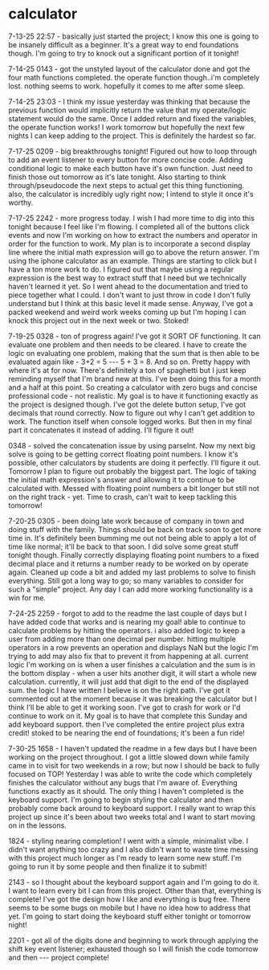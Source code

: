 # calculator

7-13-25 22:57 - basically just started the project; I know this one is going to be insanely difficult as a beginner. It's a great way to end foundations though. I'm going to try to knock out a significant portion of it tonight!

7-14-25 0143 - got the unstyled layout of the calculator done and got the four math functions completed. the operate function though..i'm completely lost. nothing seems to work. hopefully it comes to me after some sleep.

7-14-25 23:03 - I think my issue yesterday was thinking that because the previous function would implicitly return the value that my operate/logic statement would do the same. Once I added return and fixed the variables, the operate function works! I work tomorrow but hopefully the next few nights I can keep adding to the project. This is definitely the hardest so far.

7-17-25 0209 - big breakthroughs tonight! Figured out how to loop through to add an event listener to every button for more concise code. Adding conditional logic to make each button have it's own function. Just need to finish those out tomorrow as it's late tonight. Also starting to think through/pseudocode the next steps to actual get this thing functioning. also, the calculator is incredibly ugly right now; I intend to style it once it's worthy.

7-17-25 2242 - more progress today. I wish I had more time to dig into this tonight because I feel like I'm flowing. I completed all of the buttons click events and now I'm working on how to extract the numbers and operator in order for the function to work. My plan is to incorporate a second display line where the initial math expression will go to above the return answer. I'm using the iphone calculator as an example. Things are starting to click but I have a ton more work to do. I figured out that maybe using a regular expression is the best way to extract stuff that I need but we technically haven't learned it yet. So I went ahead to the documentation and tried to piece together what I could. I don't want to just throw in code I don't fully understand but I think at this basic level it made sense. Anyway, I've got a packed weekend and weird work weeks coming up but I'm hoping I can knock this project out in the next week or two. Stoked!

7-19-25 0328 - ton of progress again! I've got it SORT OF functioning. It can evaluate one problem and then needs to be cleared. I have to create the logic on evaluating one problem, making that the sum that is then able to be evaluated again like - 3+2 = 5 --- 5 + 3 = 8. And so on. Pretty happy with where it's at for now. There's definitely a ton of spaghetti but I just keep reminding myself that I'm brand new at this. I've been doing this for a month and a half at this point. So creating a calculator with zero bugs and concise professional code - not realistic. My goal is to have it functioning exactly as the project is designed though. I've got the delete button setup, I've got decimals that round correctly. Now to figure out why I can't get addition to work. The function itself when console logged works. But then in my final part it concatenates it instead of adding. I'll figure it out!

0348 - solved the concatenation issue by using parseInt. Now my next big solve is going to be getting correct floating point numbers. I know it's possible, other calculators by students are doing it perfectly. I'll figure it out. Tomorrow I plan to figure out probably the biggest part. The logic of taking the initial math expression's answer and allowing it to continue to be calculated with. Messed with floating point numbers a bit longer but still not on the right track - yet. Time to crash, can't wait to keep tackling this tomorrow!

7-20-25 0305 - been doing late work because of company in town and doing stuff with the family. Things should be back on track soon to get more time in. It's definitely been bumming me out not being able to apply a lot of time like normal; it'll be back to that soon. I did solve some great stuff tonight though. Finally correctly displaying floating point numbers to a fixed decimal place and it returns a number ready to be worked on by operate again. Cleaned up code a bit and added my last problems to solve to finish everything. Still got a long way to go; so many variables to consider for such a "simple" project. Any day I can add more working functionality is a win for me.

7-24-25 2259 - forgot to add to the readme the last couple of days but I have added code that works and is nearing my goal! able to continue to calculate problems by hitting the operators. i also added logic to keep a user from adding more than one decimal per number. hitting multiple operators in a row prevents an operation and displays NaN but the logic I'm trying to add may also fix that to prevent it from happening at all. current logic I'm working on is when a user finishes a calculation and the sum is in the bottom display - when a user hits another digit, it will start a whole new calculation. currently, it will just add that digit to the end of the displayed sum. the logic I have written I believe is on the right path. I've got it commented out at the moment because it was breaking the calculator but I think I'll be able to get it working soon. I've got to crash for work or I'd continue to work on it. My goal is to have that complete this Sunday and add keyboard support. then I've completed the entire project plus extra credit! stoked to be nearing the end of foundations; it's been a fun ride!

7-30-25 1658 - I haven't updated the readme in a few days but I have been working on the project throughout. I got a little slowed down while family came in to visit for two weekends in a row; but now I should be back to fully focused on TOP! Yesterday I was able to write the code which completely finishes the calculator without any bugs that I'm aware of. Everything functions exactly as it should. The only thing I haven't completed is the keyboard support. I'm going to begin styling the calculator and then probably come back around to keyboard support. I really want to wrap this project up since it's been about two weeks total and I want to start moving on in the lessons.

1824 - styling nearing completion! I went with a simple, minimalist vibe. I didn't want anything too crazy and I also didn't want to waste time messing with this project much longer as I'm ready to learn some new stuff. I'm going to run it by some people and then finalize it to submit!

2143 - so I thought about the keyboard support again and I'm going to do it. I want to learn every bit I can from this project. Other than that, everything is complete! I've got the design how I like and everything is bug free. There seems to be some bugs on mobile but I have no idea how to address that yet. I'm going to start doing the keyboard stuff either tonight or tomorrow night!

2201 - got all of the digits done and beginning to work through applying the shift key event listener; exhausted though so I will finish the code tomorrow and then --- project complete!